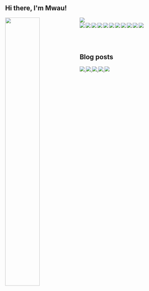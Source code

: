 ## Hi there, I'm Mwau! 

<div>
    <img align="left" width=47% src="https://github-readme-stats.vercel.app/api?username=peter-mwau&show_icons=true&theme=radical"/>
    <img align="left" src="https://github-readme-stats.vercel.app/api/top-langs/?username=peter-mwau&layout=compact">
</div>

<br>

<div>
    <img align="left" src="https://img.shields.io/badge/Firebase-039BE5?style=for-the-badge&logo=Firebase&logoColor=white">
    <img align="left" src="https://img.shields.io/badge/mysql-%2300f.svg?style=for-the-badge&logo=mysql&logoColor=white">
    <img align="left" src="https://img.shields.io/badge/django-%23092E20.svg?style=for-the-badge&logo=django&logoColor=white">
    <img align="left" src="https://img.shields.io/badge/Next-black?style=for-the-badge&logo=next.js&logoColor=white">
    <img align="left" src="https://img.shields.io/badge/tailwindcss-%2338B2AC.svg?style=for-the-badge&logo=tailwind-css&logoColor=white">
    <img align="left" src="https://img.shields.io/badge/Visual%20Studio%20Code-0078d7.svg?style=for-the-badge&logo=visual-studio-code&logoColor=white">
    <img align="left" src="https://img.shields.io/badge/python-3670A0?style=for-the-badge&logo=python&logoColor=ffdd54">
    <img align="left" src="https://img.shields.io/badge/Solidity-%23363636.svg?style=for-the-badge&logo=solidity&logoColor=white">
    <img align="left" src="https://img.shields.io/badge/git-%23F05033.svg?style=for-the-badge&logo=git&logoColor=white">
    <img align="left" src="https://img.shields.io/badge/github-%23121011.svg?style=for-the-badge&logo=github&logoColor=white">
    <img align="left" src="https://img.shields.io/badge/Freelancer-29B2FE?style=for-the-badge&logo=Freelancer&logoColor=white">
</div>

<div>
<br>
 <br>
    <br>
    <br>
</div>

## Blog posts
<!-- BLOG-POST-LIST:START -->
<div>
  <a href="https://mindcurrents.blog/2023/06/13/the-authentic-dance-of-friendship/">
    <img src="https://img.shields.io/badge/The Authentic Dance of Friendship-Read Blog-007BFF?style=for-the-badge">
  </a>
  <a href="https://mindcurrents.blog/2023/05/31/technological-insights-breaking-barriers-how-blockchain-is-bridging-social-gaps-and-transforming-lives/">
    <img src="https://img.shields.io/badge/Breaking Barriers: How Blockchain is Bridging Social Gaps and Transforming Lives-Read Blog-007BFF?style=for-the-badge">
  </a>
  <a href="https://mindcurrents.blog/2023/05/11/the-quest-for-meaning/">
    <img src="https://img.shields.io/badge/The Quest For Meaning-Read Blog-007BFF?style=for-the-badge">
  </a>
  <a href="https://mindcurrents.blog/2023/04/23/uniqueness-of-the-human-person/">
    <img src="https://img.shields.io/badge/Uniqueness Of The Human Person-Read Blog-007BFF?style=for-the-badge">
  </a>
  <a href="https://mindcurrents.blog/2023/03/18/tears-of-the-sun/">
    <img src="https://img.shields.io/badge/Tears Of The Sun-Read Blog-007BFF?style=for-the-badge">
  </a>
</div>
<!-- BLOG-POST-LIST:END -->












